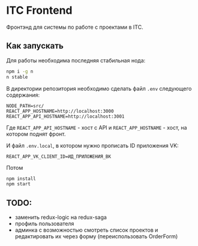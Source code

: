 # ITC Frontend
Фронтэнд для системы по работе с проектами в ITC.

## Как запускать
Для работы необходима последняя стабильная нода:
```bash
npm i -g n
n stable
```
В директории репозитория необходимо сделать файл `.env` следующего содержания:
```
NODE_PATH=src/
REACT_APP_HOSTNAME=http://localhost:3000
REACT_APP_API_HOSTNAME=http://localhost:3001
```
Где `REACT_APP_API_HOSTNAME` - хост с API и `REACT_APP_HOSTNAME` - хост, на котором поднят фронт.

И файл `.env.local`, в котором нужно прописать ID приложения VK:
```
REACT_APP_VK_CLIENT_ID=ИД_ПРИЛОЖЕНИЯ_ВК
```

Потом
```bash
npm install
npm start
```

## TODO:
- заменить redux-logic на redux-saga
- профиль пользователя
- админка с возможностью смотреть список проектов и редактировать их через форму (переиспользовать OrderForm)